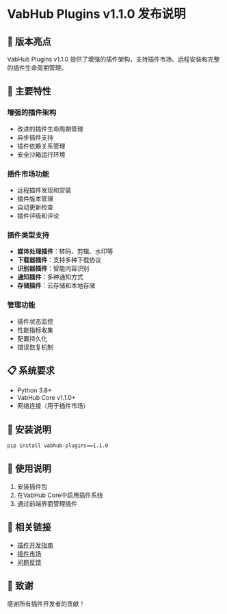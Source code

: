 # VabHub Plugins v1.1.0 发布说明

## 🎉 版本亮点

VabHub Plugins v1.1.0 提供了增强的插件架构，支持插件市场、远程安装和完整的插件生命周期管理。

## 🚀 主要特性

### 增强的插件架构
- 改进的插件生命周期管理
- 异步插件支持
- 插件依赖关系管理
- 安全沙箱运行环境

### 插件市场功能
- 远程插件发现和安装
- 插件版本管理
- 自动更新检查
- 插件评级和评论

### 插件类型支持
- **媒体处理插件**：转码、剪辑、水印等
- **下载器插件**：支持多种下载协议
- **识别器插件**：智能内容识别
- **通知插件**：多种通知方式
- **存储插件**：云存储和本地存储

### 管理功能
- 插件状态监控
- 性能指标收集
- 配置持久化
- 错误恢复机制

## 📋 系统要求

- Python 3.8+
- VabHub Core v1.1.0+
- 网络连接（用于插件市场）

## 🔧 安装说明

```bash
pip install vabhub-plugins==1.1.0
```

## 📖 使用说明

1. 安装插件包
2. 在VabHub Core中启用插件系统
3. 通过前端界面管理插件

## 🔗 相关链接

- [插件开发指南](https://github.com/vabhub/vabhub-plugins/docs)
- [插件市场](https://plugins.vabhub.org)
- [问题反馈](https://github.com/vabhub/vabhub-plugins/issues)

## 🙏 致谢

感谢所有插件开发者的贡献！